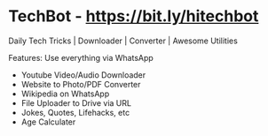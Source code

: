 # TechBot - https://bit.ly/hitechbot
Daily Tech Tricks | Downloader | Converter | Awesome Utilities

Features: Use everything via WhatsApp

* Youtube Video/Audio Downloader
* Website to Photo/PDF Converter
* Wikipedia on WhatsApp
* File Uploader to Drive via URL
* Jokes, Quotes, Lifehacks, etc
* Age Calculater
